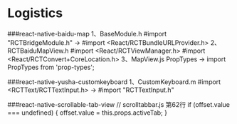 #  Logistics
	
###react-native-baidu-map
	1、BaseModule.h
	#import "RCTBridgeModule.h" -> #import <React/RCTBundleURLProvider.h>
	2、RCTBaiduMapView.h
	#import <React/RCTViewManager.h>
	#import <React/RCTConvert+CoreLocation.h>
	3、MapView.js
	PropTypes -> import PropTypes from 'prop-types';

###react-native-yusha-customkeyboard
	1、CustomKeyboard.m
	#import <RCTText/RCTTextInput.h> -> #import "RCTTextInput.h"

###react-native-scrollable-tab-view
    // scrolltabbar.js 第62行
    if (offset.value === undefined) {
      offset.value = this.props.activeTab;
    }